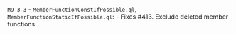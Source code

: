 `M9-3-3` - `MemberFunctionConstIfPossible.ql`, `MemberFunctionStaticIfPossible.ql`:
    - Fixes #413. Exclude deleted member functions.